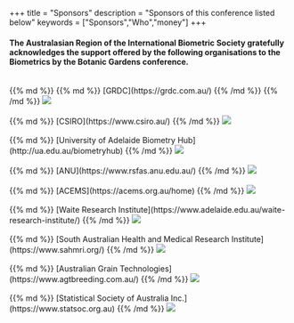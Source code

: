 +++
title = "Sponsors"
description = "Sponsors of this conference listed below"
keywords = ["Sponsors","Who","money"]
+++



<h4 class="sponsors-text">
The Australasian Region of the International Biometric Society gratefully acknowledges the support offered by the following organisations to the Biometrics by the Botanic Gardens conference.</h4>
<br>

<span class="sponsors-text">
{{% md %}}
{{% md %}}
[GRDC](https://grdc.com.au/) 
{{% /md %}}
{{% /md %}}
</span>  

<a href="https://grdc.com.au/">
<img style="float: center;" src="/img/sponsors/GRDCLogoStacked_RGB.png", class="sponsors">
</a>

<br>
<br>

<span class="sponsors-text">
{{% md %}}
[CSIRO](https://www.csiro.au/)
{{% /md %}}
</span>  

<a href="https://www.csiro.au/">
<img style="float: center;" src="/img/sponsors/CSIRO_Logo.png", class="sponsors-smaller">
</a>
<br>
<br>

<span class="sponsors-text">
{{% md %}}
[University of Adelaide Biometry Hub](http://ua.edu.au/biometryhub)
{{% /md %}}
</span>  

<a href="http://ua.edu.au/biometryhub">
<img style="float: center;" src="/img/sponsors/Biometry_Hub.png", class="sponsors-smaller">
</a>
<br>
<br>

<span class="sponsors-text">
{{% md %}}
[ANU](https://www.rsfas.anu.edu.au/)
{{% /md %}}
</span>  

<a href="https://www.rsfas.anu.edu.au/">
<img style="float: center;" src="/img/sponsors/ANU.jpg", class="sponsors-smaller">
</a>
<br>
<br>

<span class="sponsors-text">
{{% md %}}
[ACEMS](https://acems.org.au/home)
{{% /md %}}
</span>  

<a href="https://acems.org.au/home">
<img style="float: center;" src="/img/sponsors/acems.png", class="sponsors">
</a>
<br>
<br>

<span class="sponsors-text">
{{% md %}}
[Waite Research Institute](https://www.adelaide.edu.au/waite-research-institute/)
{{% /md %}}
</span>  

<a href="https://www.adelaide.edu.au/waite-research-institute/">
<img style="float: center;" src="/img/sponsors/UoA_WRI_logo_horiz.png", class="sponsors">
</a>
<br>
<br>

<span class="sponsors-text">
{{% md %}}
[South Australian Health and Medical Research Institute](https://www.sahmri.org/)
{{% /md %}}
</span>  

<a href="https://www.sahmri.org/">
<img style="float: center;" src="/img/sponsors/SAHMRI logo.png", class="sponsors">
</a>
<br>
<br>

<span class="sponsors-text">
{{% md %}}
[Australian Grain Technologies](https://www.agtbreeding.com.au/)
{{% /md %}}
</span>  

<a href="https://www.agtbreeding.com.au/">
<img style="float: center;" src="/img/sponsors/AGT.png", class="sponsors">
</a>
<br>
<br>

<!---<span class="sponsors-text">
{{% md %}}
[R Consortium](https://www.r-consortium.org/)
{{% /md %}}
</span>  

<a href="https://www.r-consortium.org/">
<img style="float: center;" src="/img/sponsors/RConsortium_Vertical_Pantone.png", class="sponsors-smaller">
</a>
<br>
<br>-->

<span class="sponsors-text">
{{% md %}}
[Statistical Society of Australia Inc.](https://www.statsoc.org.au)
{{% /md %}}
</span>  

<a href="https://www.statsoc.org.au">
<img style="float: center;" src="/img/sponsors/SSA.png", class="sponsors-smaller">
</a>
<br>
<br>

